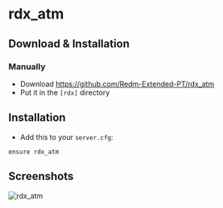 # rdx_atm

## Download & Installation

### Manually
- Download https://github.com/Redm-Extended-PT/rdx_atm
- Put it in the `[rdx]` directory

## Installation
- Add this to your `server.cfg`:

```
ensure rdx_atm
```
## Screenshots
![rdx_atm](https://cdn.discordapp.com/attachments/686807996420063232/901636197393244200/unknown.png)
